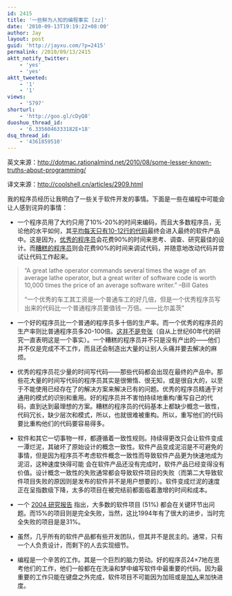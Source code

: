 ```yaml
---
id: 2415
title: '一些鲜为人知的编程事实 [zz]'
date: '2010-09-13T19:19:22+08:00'
author: Jay
layout: post
guid: 'http://jayxu.com/?p=2415'
permalink: /2010/09/13/2415
aktt_notify_twitter:
    - 'yes'
    - 'yes'
aktt_tweeted:
    - '1'
    - '1'
views:
    - '5797'
shorturl:
    - 'http://goo.gl/cDyQ8'
duoshuo_thread_id:
    - '6.3356046333182E+18'
dsq_thread_id:
    - '4361859510'
---
```


英文来源：<a href="http://dotmac.rationalmind.net/2010/08/some-lesser-known-truths-about-programming/" target="_blank">http://dotmac.rationalmind.net/2010/08/some-lesser-known-truths-about-programming/</a>

译文来源：<a href="http://coolshell.cn/articles/2909.html" target="_blank">http://coolshell.cn/articles/2909.html</a>

我的程序员经历让我明白了一些关于软件开发的事情。下面是一些在编程中可能会让人感到诧异的事情：
<ul>
	<li>一个程序员用了大约只用了10%-20%的时间来编码，而且大多数程序员，无论他的水平如何，其<a href="http://stackoverflow.com/questions/966800/mythical-man-month-10-lines-per-developer-day-how-close-on-large-projects" target="_blank">平均每天只有10-12行的代码</a>最终会进入最终的软件产品中。这是因为，<a href="http://coolshell.cn/articles/222.html" target="_blank">优秀的程序员</a>会花费90%的时间来思考、调查、研究最佳的设计。而<a href="http://coolshell.cn/articles/1081.html" target="_blank">糟糕的程序员</a>则会花费90%的时间来调试代码，并随意地改动代码并尝试让代码工作起来。</li>
</ul>
<blockquote>“A great lathe operator commands several times the wage of an average lathe operator, but a great writer of software code is worth 10,000 times the price of an average software writer.” –Bill Gates

“一个优秀的车工其工资是一个普通车工的好几倍，但是一个优秀程序员写出来的代码比一个普通程序员要值钱一万倍。——比尔盖茨”</blockquote>
<ul>
	<li>一个好的程序员比一个普通的程序员多十倍的生产率。而一个优秀的程序员的生产率则比普通程序员多20-100倍。<a href="http://www.devtopics.com/programmer-productivity-the-tenfinity-factor/" target="_blank">这并不是夸张</a>（自从上世纪60年代的研究一直表明这是一个事实）。一个糟糕的程序员并不只是没有产出的——他们并不仅是完成不不工作，而且还会制造出大量的让别人头痛并要去解决的麻烦。</li>
</ul>
<ul>
	<li>优秀的程序员花少量的时间写代码——那些代码都会出现在最终的产品中。那些花大量的时间写代码的程序员其实是很懒惰、很无知，或是很自大的，以至于不能使用已经存在了的解决方案来解决已有的问题。优秀的程序员精通于对通用的模式的识别和重用。好的程序员并不害怕持续地重构/重写自己的代码，直到达到最理想的方案。糟糕的程序员的代码基本上都缺少概念一致性，代码冗长，缺少层次和模式，所以，也就很难被重构。所以，重写他们的代码要比重构他们的代码要容易得多。</li>
</ul>
<ul>
	<li>软件和其它一切事物一样，都遵循着一致性规则。持续得更改只会让软件变成一潭烂泥，其破坏了原始设计的概念一致性。软件产品变成泥沼是不可避免的事情，但是因为程序员不考虑软件概念一致性而导致软件产品更为快速地成为泥沼，这种速度快得可能 会在软件产品还没有完成时，软件产品已经变得没有价值。设计概念一致性的失败通常都会导致软件项目的失败（而第二大导致软件项目失败的原因则是发布的软件并不是用户想要的）。软件变成烂泥的速度正在呈指数级下降，太多的项目在被完结前都面临着激增的时间和成本。</li>
</ul>
<ul>
	<li>一个 <a href="http://www.softwaremag.com/focus-areas/application-development/product-coverage/standish-project-success-rates-improved-over-10-years/" target="_blank">2004 研究报告</a> 指出，大多数的软件项目 (51%) 都会在关键环节出问题。而15%的项目则是完全失败，当然，这比1994年有了很大的进步，当时完全失败的项目是是31%。</li>
</ul>
<ul>
	<li>虽然，几乎所有的软件产品都有些开发团队，但其并不是民主的。通常，只有一个人负责设计，而剩下的人去实现细节。</li>
</ul>
<ul>
	<li>编程是一个辛苦的工作。其是一个巨烈的脑力劳动。好的程序员24×7地在思考他们的工作，他们一般都在在洗澡和梦中编写软件中最重要的代码。因为最重要的工作只能在键盘之外完成，软件项目不可能因为加班或是<a href="http://en.wikipedia.org/wiki/Brooks's_law" target="_blank">加人</a>来加快进度。</li>
</ul>